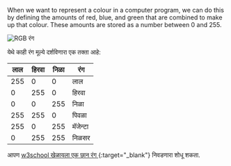 When we want to represent a colour in a computer program, we can do this by defining the amounts of red, blue, and green that are combined to make up that colour. These amounts are stored as a number between 0 and 255.

![RGB रंग](images/RGB.gif)

येथे काही रंग मूल्ये दर्शविणारा एक तक्ता आहे:

| लाल | हिरवा | निळा | रंग      |
| --- | ----- | ---- | -------- |
| 255 | 0     | 0    | लाल      |
| 0   | 255   | 0    | हिरवा    |
| 0   | 0     | 255  | निळा     |
| 255 | 255   | 0    | पिवळा    |
| 255 | 0     | 255  | मॅजेन्टा |
| 0   | 255   | 255  | निळसर    |

आपण [w3school खेळायला एक छान रंग ](https://www.w3schools.com/colors/colors_rgb.asp){:target="_blank"} निवडणारा शोधू शकता.